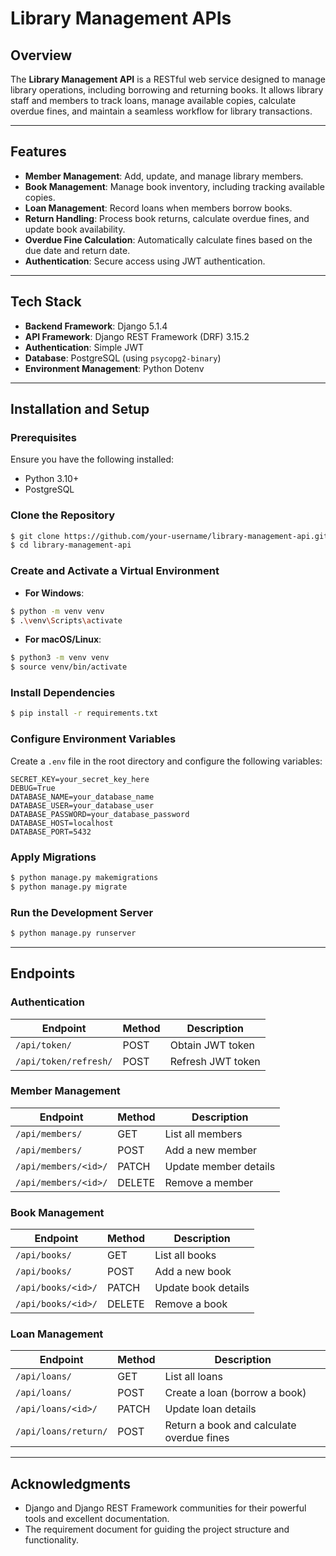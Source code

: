 # Library Management APIs

## Overview
The **Library Management API** is a RESTful web service designed to manage library operations, including borrowing and returning books. It allows library staff and members to track loans, manage available copies, calculate overdue fines, and maintain a seamless workflow for library transactions.

---

## Features

- **Member Management**: Add, update, and manage library members.
- **Book Management**: Manage book inventory, including tracking available copies.
- **Loan Management**: Record loans when members borrow books.
- **Return Handling**: Process book returns, calculate overdue fines, and update book availability.
- **Overdue Fine Calculation**: Automatically calculate fines based on the due date and return date.
- **Authentication**: Secure access using JWT authentication.

---

## Tech Stack

- **Backend Framework**: Django 5.1.4
- **API Framework**: Django REST Framework (DRF) 3.15.2
- **Authentication**: Simple JWT
- **Database**: PostgreSQL (using `psycopg2-binary`)
- **Environment Management**: Python Dotenv

---

## Installation and Setup

### Prerequisites
Ensure you have the following installed:
- Python 3.10+
- PostgreSQL

### Clone the Repository
```bash
$ git clone https://github.com/your-username/library-management-api.git
$ cd library-management-api
```

### Create and Activate a Virtual Environment
- **For Windows**:
```bash
$ python -m venv venv
$ .\venv\Scripts\activate
```

- **For macOS/Linux**:
```bash
$ python3 -m venv venv
$ source venv/bin/activate
```

### Install Dependencies
```bash
$ pip install -r requirements.txt
```

### Configure Environment Variables
Create a `.env` file in the root directory and configure the following variables:
```
SECRET_KEY=your_secret_key_here
DEBUG=True
DATABASE_NAME=your_database_name
DATABASE_USER=your_database_user
DATABASE_PASSWORD=your_database_password
DATABASE_HOST=localhost
DATABASE_PORT=5432
```

### Apply Migrations
```bash
$ python manage.py makemigrations
$ python manage.py migrate
```

### Run the Development Server
```bash
$ python manage.py runserver
```

---

## Endpoints

### Authentication
| Endpoint                | Method | Description               |
|-------------------------|--------|---------------------------|
| `/api/token/`           | POST   | Obtain JWT token          |
| `/api/token/refresh/`   | POST   | Refresh JWT token         |

### Member Management
| Endpoint                | Method | Description               |
|-------------------------|--------|---------------------------|
| `/api/members/`         | GET    | List all members          |
| `/api/members/`         | POST   | Add a new member          |
| `/api/members/<id>/`    | PATCH  | Update member details     |
| `/api/members/<id>/`    | DELETE | Remove a member           |

### Book Management
| Endpoint                | Method | Description               |
|-------------------------|--------|---------------------------|
| `/api/books/`           | GET    | List all books            |
| `/api/books/`           | POST   | Add a new book            |
| `/api/books/<id>/`      | PATCH  | Update book details       |
| `/api/books/<id>/`      | DELETE | Remove a book             |

### Loan Management
| Endpoint                | Method | Description               |
|-------------------------|--------|---------------------------|
| `/api/loans/`           | GET    | List all loans            |
| `/api/loans/`           | POST   | Create a loan (borrow a book) |
| `/api/loans/<id>/`      | PATCH  | Update loan details       |
| `/api/loans/return/`    | POST   | Return a book and calculate overdue fines |


---

## Acknowledgments
- Django and Django REST Framework communities for their powerful tools and excellent documentation.
- The requirement document for guiding the project structure and functionality.

